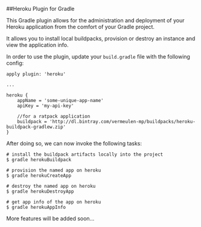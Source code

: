 ##Heroku Plugin for Gradle

This Gradle plugin allows for the administration and deployment of your Heroku
application from the comfort of your Gradle project.

It allows you to install local buildpacks, provision or destroy an instance and view the application info.

In order to use the plugin, update your `build.gradle` file with the following config:

    apply plugin: 'heroku'

    ...

    heroku {
    	appName = 'some-unique-app-name'
    	apiKey = 'my-api-key'

    	//for a ratpack application
        buildpack = 'http://dl.bintray.com/vermeulen-mp/buildpacks/heroku-buildpack-gradlew.zip'
    }


After doing so, we can now invoke the following tasks:

    # install the buildpack artifacts locally into the project
    $ gradle herokuBuildpack

    # provision the named app on heroku
    $ gradle herokuCreateApp

    # destroy the named app on heroku
    $ gradle herokuDestroyApp

    # get app info of the app on heroku
    $ gradle herokuAppInfo


More features will be added soon...


